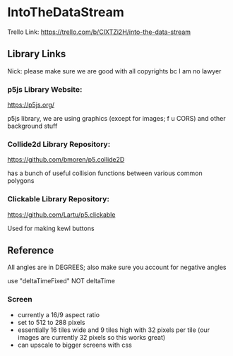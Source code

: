 # IntoTheDataStream

Trello Link:
https://trello.com/b/CIXTZi2H/into-the-data-stream

## Library Links

Nick: please make sure we are good with all copyrights bc I am no lawyer

### p5js Library Website:
https://p5js.org/

p5js library, we are using graphics (except for images; f u CORS) and other background stuff


### Collide2d Library Repository:
https://github.com/bmoren/p5.collide2D 

has a bunch of useful collision functions between various common polygons


### Clickable Library Repository:
https://github.com/Lartu/p5.clickable 

Used for making kewl buttons


## Reference

All angles are in DEGREES; also make sure you account for negative angles

use "deltaTimeFixed" NOT deltaTime

### Screen

- currently a 16/9 aspect ratio
- set to 512 to 288 pixels
- essentially 16 tiles wide and 9 tiles high with 32 pixels per tile (our images are currently 32 pixels so this works great)
- can upscale to bigger screens with css